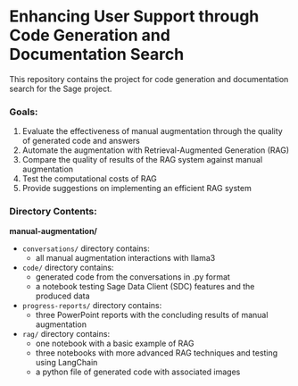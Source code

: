 # Enhancing User Support through Code Generation and Documentation Search

This repository contains the project for code generation and documentation search for the Sage project. 

### Goals:
1. Evaluate the effectiveness of manual augmentation through the quality of generated code and answers
2. Automate the augmentation with Retrieval-Augmented Generation (RAG)
3. Compare the quality of results of the RAG system against manual augmentation
4. Test the computational costs of RAG
5. Provide suggestions on implementing an efficient RAG system

### Directory Contents:

**manual-augmentation/**
* `conversations/` directory contains:
  *  all manual augmentation interactions with llama3
* `code/` directory contains:
  * generated code from the conversations in .py format
  * a notebook testing Sage Data Client (SDC) features and the produced data
* `progress-reports/` directory contains:
  * three PowerPoint reports with the concluding results of manual augmentation
* `rag/` directory contains:
  * one notebook with a basic example of RAG 
  * three notebooks with more advanced RAG techniques and testing using LangChain
  * a python file of generated code with associated images